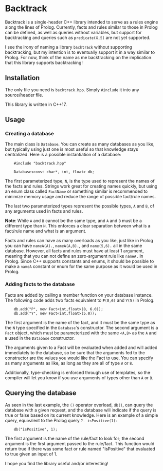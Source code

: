 # Backtrack

Backtrack is a single-header C++ library intended to serve as a rules engine
along the lines of Prolog. Currently, facts and rules similar to those in
Prolog can be defined, as well as queries without variables,
but support for backtracking and queries such as `predicate(X,5)` are not yet supported.

I see the irony of naming a library `backtrack` without supporting
backtracking, but my intention is to eventually support it in a way similar
to Prolog. For now, think of the name as me backtracking on the implication
that this library supports backtracking!

## Installation

The only file you need is `backtrack.hpp`. Simply `#include` it into any
source/header file.

This library is written in C++17.

## Usage

### Creating a database

The main class is `Database`. You can create as many databases as you
like, but typically using just one is most useful so that knowledge stays centralized.
Here is a possible instantiation of a database:

```
	#include "backtrack.hpp"

	Database<const char*, int, float> db;
```

The first parameterized type, `N`, is the type used to represent the names of
the facts and rules. Strings work great for creating names quickly, but
using an enum class called `FactName` or something similar is recommended
to minimize memory usage and reduce the range of possible fact/rule names.

The last two parameterized types represent the possible types, `A` and
`B`, of any arguments used in facts and rules.

**Note**: While `A` and `B` cannot be the same type, and `A` and `B` must be
a different type than `N`. This enforces a clear separation between what is
a fact/rule name and what is an argument.

Facts and rules can have as many overloads as you like, just like in Prolog
you can have `nameA(A).`, `nameA(A,B).`, and `name(5,6).` all in the same database.
However, all facts and rules must have at least 1 argument, meaning that you
can not define an zero-argument rule like `nameA.` in Prolog. Since C++ supports
constants and enums, it should be possible to make a `nameA` constant or enum for
the same purpose as it would be used in Prolog.

### Adding facts to the database

Facts are added by calling a member function on your database instance.
The following code adds two facts equivalent to `P(8,6)` and `Y(5)` in
Prolog.

```
	db.add("P", new Fact<int,float>(8, 6.0));
	db.add("Y", new Fact<int,float>(5.0));
```

The first argument is the name of the fact, and it must be the same type
as the `N` type specified in the `Database`'s constructor. The second argument
is a `Fact` object, which must be parameterized with the same `<A,B>` as the
`A` and `B` used in the `Database` constructor.

The arguments given to a Fact will be evaluated when added and will added immediately
to the database, so be sure that the arguments fed to the constructor are the values you
would like the Fact to use. You can specify as many arguments as like, as long as they
are all of type `A` or `B`.

Additionally, type-checking is enforced through use of templates, so the compiler
will let you know if you use arguments of types other than `A` or `B`.

## Querying the database

As seen in the last example, the `()` operator overload, `db()`, can query the
database with a given request, and the database will indicate if the query is
true or false based on its current knowledge.
Here is an example of a simple query, equivalent to the Prolog query `?- isPositive(1)`:

```
	db("isPositive", 1);
```

The first argument is the name of the rule/fact to look for; the second argument
is the first argument passed to the rule/fact. This function would return true
if there was some fact or rule named "isPositive" that evaluated to true
given an input of 1.

I hope you find the library useful and/or interesting!